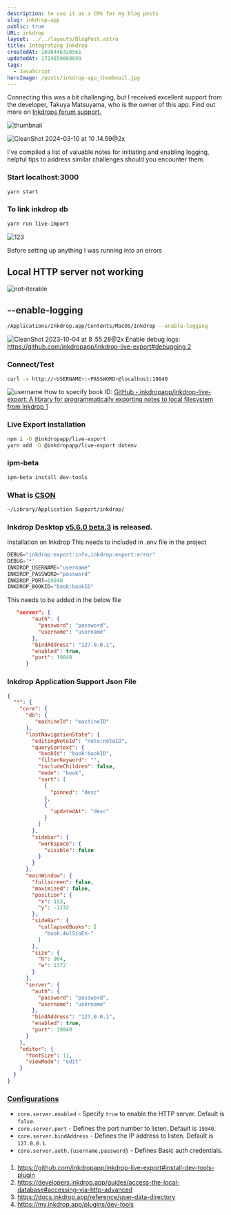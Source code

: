 ```yaml
---
description: to use it as a CMS for my blog posts
slug: inkdrop-app
public: true
URL: inkdrop
layout: ../../layouts/BlogPost.astro
title: Integrating Inkdrop
createdAt: 1696446320561
updatedAt: 1724859060899
tags:
  - JavaScript
heroImage: /posts/inkdrop-app_thumbnail.jpg
---
```


Connecting this was a bit challenging, but I received excellent support from the developer, Takuya Matsuyama, who is the owner of this app. Find out more on [Inkdrops forum support.](https://forum.inkdrop.app/t/impossible-to-connect-live-export/4147/3)

![thumbnail](/posts/inkdrop-app_thumbnail.png)

![CleanShot 2024-03-10 at 10 .14.59@2x](/posts/inkdrop-app_clean-shot-2024-03-10-at-10-14-59-2-x.jpg)


I've compiled a list of valuable notes for initiating and enabling logging, helpful tips to address similar challenges should you encounter them.

### Start localhost:3000
```zsh
yarn start 
```

### To link inkdrop db
```zsh
yarn run live-import
```

![123](/posts/inkdrop-app_123.gif)


Before setting up anything I was running into an errors

## Local HTTP server not working
![not-iterable](/posts/inkdrop-app_not-iterable.png)

## --enable-logging 
```zsh
/Applications/Inkdrop.app/Contents/MacOS/Inkdrop --enable-logging
```

![CleanShot 2023-10-04 at 8 .55.28@2x](/posts/inkdrop-app_clean-shot-2023-10-04-at-8-55-28-2-x.png)
Enable debug logs: [https://github.com/inkdropapp/inkdrop-live-export#debugging 2](https://github.com/inkdropapp/inkdrop-live-export#debugging)


### Connect/Test
```zsh
curl -v http://<USERNAME>:<PASSWORD>@localhost:19840
```

![username](/posts/inkdrop-app_username.png)
How to specify book ID: [GitHub - inkdropapp/inkdrop-live-export: A library for programmatically exporting notes to local filesystem from Inkdrop 1](https://github.com/inkdropapp/inkdrop-live-export#install-dev-tools-plugin)


### Live Export installation
```zsh
npm i -D @inkdropapp/live-export
yarn add -D @inkdropapp/live-export dotenv
```

### ipm-beta
```zsh
ipm-beta install dev-tools
```

### What is [CSON](https://github.com/bevry/cson#what-is-cson)
```zsh
~/Library/Application Support/inkdrop/
```

### Inkdrop Desktop [v5.6.0 beta.3](https://forum.inkdrop.app/t/inkdrop-desktop-v5-6-0-beta-3/4195) is released.


Installation on Inkdrop
This needs to included in .env file in the project

```js
DEBUG="inkdrop:export:info,inkdrop:export:error"
DEBUG='*'
INKDROP_USERNAME="username"
INKDROP_PASSWORD="password"
INKDROP_PORT=19840
INKDROP_BOOKID="book:bookID"
```

This needs to be added in the below file
```json
   "server": {
        "auth": {
          "password": "password",
          "username": "username"
        },
        "bindAddress": "127.0.0.1",
        "enabled": true,
        "port": 19840
      }
```

### Inkdrop Application Support Json File
```json
{
  "*": {
    "core": {
      "db": {
         "machineId": "machineID"
      },
      "lastNavigationState": {
        "editingNoteId": "note:noteID",
        "queryContext": {
          "bookId": "book:bookID",
          "filterKeyword": "",
          "includeChildren": false,
          "mode": "book",
          "sort": [
            {
              "pinned": "desc"
            },
            {
              "updatedAt": "desc"
            }
          ]
        },
        "sidebar": {
          "workspace": {
            "visible": false
          }
        }
      },
      "mainWindow": {
        "fullscreen": false,
        "maximized": false,
        "position": {
          "x": 193,
          "y": -1232
        },
        "sideBar": {
          "collapsedBooks": [
            "book:4ulSioEn-"
          ]
        },
        "size": {
          "h": 964,
          "w": 1372
        }
      },
      "server": {
        "auth": {
          "password": "password",
          "username": "username"
        },
        "bindAddress": "127.0.0.1",
        "enabled": true,
        "port": 19840
      }
    },
    "editor": {
      "fontSize": 11,
      "viewMode": "edit"
    }
  }
}

```

### [Configurations](https://developers.inkdrop.app/guides/access-the-local-database#configurations)

- `core.server.enabled` - Specify `true` to enable the HTTP server. Default is `false`.
- `core.server.port` - Defines the port number to listen. Default is `19840`.
- `core.server.bindAddress` - Defines the IP address to listen. Default is `127.0.0.1`.
- `core.server.auth.{username,password}` - Defines Basic auth credentials.

###

1. <https://github.com/inkdropapp/inkdrop-live-export#install-dev-tools-plugin>
2. <https://developers.inkdrop.app/guides/access-the-local-database#accessing-via-http-advanced>
3. <https://docs.inkdrop.app/reference/user-data-directory>
4. <https://my.inkdrop.app/plugins/dev-tools>
